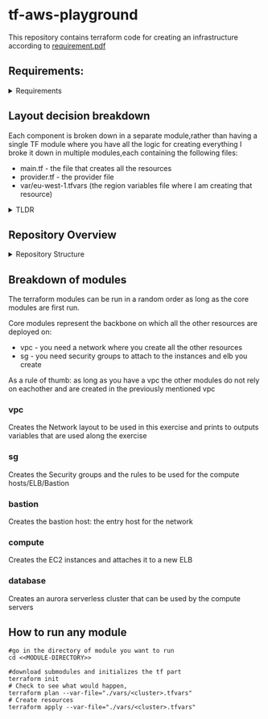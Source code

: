 # tf-aws-playground
This repository contains terraform code for creating an infrastructure according to [requirement.pdf](https://github.com/tudoricc/tf-aws-playground/blob/main/requirement.pdf)

## Requirements:

<details>
<summary>Requirements</summary>
- Terraform: [download page](https://developer.hashicorp.com/terraform/downloads)
- Access to an AWS Account
- Admin User
- Remote State (TBA)
</details>

## Layout decision breakdown

Each component is broken down in a separate module,rather than having a single TF module where you have all the logic for creating everything I broke it down in multiple modules,each containing  the following files: 
- main.tf - the file that creates all the resources
- provider.tf - the provider file
- var/eu-west-1.tfvars (the region variables file where I am creating that resource)

<details>
<summary>TLDR</summary>
Why break everything when you can break only 1 component?
</details>


## Repository Overview
<details>
<summary>Repository Structure</summary>

```text
.
├── bastion
│   ├── bastion-created.png
│   ├── main.tf
│   ├── provider.tf
│   ├── temp-key
│   ├── temp-key.pub
│   └── vars
│       └── eu-west-1.tfvars
├── compute
│   ├── main.tf
│   ├── provider.tf
│   ├── ssh-to-comptue.png
│   ├── temp-key
│   ├── temp-key.pub
│   └── vars
│       └── eu-west-1.tfvars
├── database
│   ├── aurora-cluster.png
│   ├── main.tf
│   ├── provider.tf
│   └── vars
│       └── eu-west-1.tfvars
├── README.md
├── requirement.pdf
├── sg
│   ├── main.tf
│   └── vars
│       └── eu-west-1.tfvars
└── vpc
    ├── main.tf
    ├── provider.tf
    └── vars
        └── eu-west-1.tfvars

```
</details>


## Breakdown of modules
The terraform modules can be run in a random order as long as the core modules are first run.

Core modules represent the backbone on which all the other resources are deployed on:
- vpc - you need a network where you create all the other resources
- sg - you need security groups to attach to the instances and elb you create


As a rule of thumb: as long as you have a vpc the other modules do not rely on eachother and are created in the previously mentioned vpc


### vpc 
Creates the Network layout to be used in this exercise and prints to outputs variables that are used along the exercise

### sg 
Creates the Security groups and the rules to be used for the compute hosts/ELB/Bastion

### bastion
Creates the bastion host: the entry host for the network

### compute
Creates the EC2 instances and attaches it to a new ELB

### database
Creates an aurora serverless cluster that can be used by the compute servers



## How to run any module
```
#go in the directory of module you want to run
cd <<MODULE-DIRECTORY>>

#download submodules and initializes the tf part
terraform init
# Check to see what would happen,
terraform plan --var-file="./vars/<cluster>.tfvars"
# Create resources
terraform apply --var-file="./vars/<cluster>.tfvars"

```